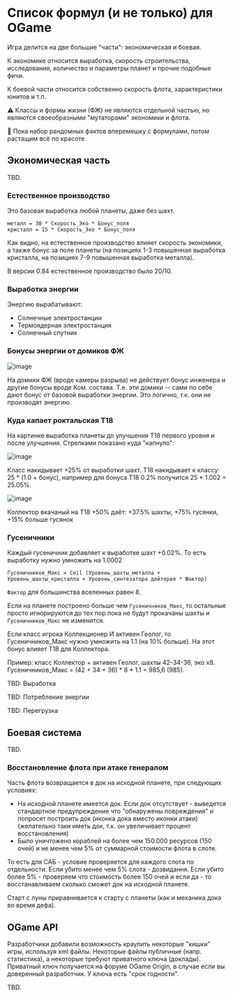 # Список формул (и не только) для OGame

Игра делится на две большие "части": экономическая и боевая.

К экономике относится выработка, скорость строительства, исследования, количество и параметры планет и прочие подобные фичи.

К боевой части относится собственно скорость флота, характеристики юнитов и т.п.

⚠️ Классы и формы жизни (ФЖ) не являются отдельной частью, но являются своеобразными "мутаторами" экономики и флота.

🚧 Пока набор рандомных фактов вперемешку с формулами, потом растащим всё по красоте.

## Экономическая часть

TBD.

### Естественное производство

Это базовая выработка любой планеты, даже без шахт.
```
металл = 30 * Скорость_Эко * Бонус_поля
кристалл = 15 * Скорость_Эко * Бонус_поля
```

Как видно, на естественное производство влияет скорость экономики, а также бонус за поле планеты (на позициях 1-3 повышенная выработка кристалла, на позициях 7-9 повышенная выработка металла).

В версии 0.84 естественное производство было 20/10.

### Выработка энергии

Энергию вырабатывают:
- Солнечные электростанции
- Термоядерная электростанция
- Солнечный спутник

### Бонусы энергии от домиков ФЖ

![image](https://github.com/user-attachments/assets/1b765845-10c3-4c19-91fc-77a033059959)

На домики ФЖ (вроде камеры разрыва) не действует бонус инженера и другие бонусы вроде Ком. состава. Т.е. эти домики -- сами по себе дают бонус от базовой выработки энергии. Это логично, т.к. они не производят энергию.

### Куда капает роктальская Т18

На картинке выработка планеты до улучшения Т18 первого уровня и после улучшения. Стрелками показано куда "капнуло":

![image](https://github.com/user-attachments/assets/04a535d4-0904-4f4b-a6fa-30074143ac8b)

Класс накидывает +25% от выработки шахт.
Т18 накидывает к классу: 25 * (1.0 + бонус), например для бонуса Т18 0.2% получится 25 * 1.002 = 25.05%.

![image](https://github.com/user-attachments/assets/f91b0851-fdbf-4281-aa89-8451eb5b32b0)

Коллектор вкачаный на Т18 +50% даёт: +37.5% шахты, +75% гусянки, +15% больше гусянок

### Гусеничники

Каждый гусеничник добавляет к выработке шахт +0.02%. То есть выработку нужно умножить на 1.0002

```
Гусеничников_Макс = Ceil (Уровень_шахты_металла + Уровень_шахты_кристалла + Уровень_синтезатора дейтерия * Фактор)
```

`Фактор` для большинства вселенных равен 8.

Если на планете построено больше чем `Гусеничников_Макс`, то остальные просто игнорируются до тех пор пока не будут прокачаны шахты и `Гусеничников_Макс` не изменится.

Если класс игрока Коллекционер И активен Геолог, то Гусеничников_Макс нужно умножить на 1.1  (на 10% больше). На этот бонус влияет Т18 для Коллектора.

Пример: класс Коллектор + активен Геолог, шахты 42-34-36, эко x8. Гусеничников_Макс = (42 + 34 + 36) * 8 * 1.1 = 985,6 (985).

TBD: Выработка

TBD: Потребление энергии

TBD: Перегрузка

## Боевая система

TBD.

### Восстановление флота при атаке генералом

Часть флота возвращается в док на исходной планете, при следующих условиях:
- На исходной планете имеется док. Если док отсутствует - выведется стандартное предупреждение что "обнаружены повреждения" и попросят построить док (иконка дока вместо иконки атаки) (желательно таки иметь док, т.к. он увеличивает процент восстановления)
- Было уничтожено кораблей на более чем 150.000 ресурсов (150 очей) и не менее чем 5% от суммарной стоимости флота в слоте.

То есть для САБ - условие проверяется для каждого слота по отдельности. Если убито менее чем 5% слота - дозвидання. Если убито более 5% - проверяем что стоимость более 150 очей и если да - то восстанавливаем сколько сможет док на исходной планете.

Старт с луны приравнивается к старту с планеты (как и механика дока во время дефа).

## OGame API

Разработчики добавили возможность краулить некоторые "кишки" игры, используя xml файлы. Некоторые файлы публичные (напр. статистика), а некоторые требуют приватного ключа (доклады).
Приватный ключ получается на форуме OGame Origin, в случае если вы доверенный разработчик. У ключа есть "срок годности".

TBD.
